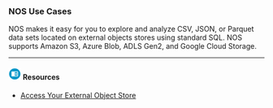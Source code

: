 ### NOS Use Cases

NOS makes it easy for you to explore and analyze CSV, JSON, or Parquet data sets located on external objects stores using standard SQL. NOS supports Amazon S3, Azure Blob, ADLS Gen2, and Google Cloud Storage.

- - -

#### ![../Images/fluto-icn-resources.png](../Images/fluto-icn-resources.png) Resources
 
* [Access Your External Object Store](https://docs.teradata.com/r/dLArVI09J62c8byzVbHMtw/zQ9k2on1UJ~i7uDS~VVTQg)